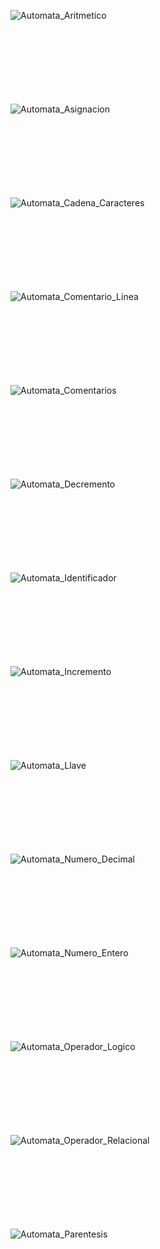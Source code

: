 ![Automata_Aritmetico](ImagenesDigitalesAutomata/Automata_Aritmetico.png)<br><br><br><br><br><br><br><br>

![Automata_Asignacion](ImagenesDigitalesAutomata/Automata_Asignacion.png)<br><br><br><br><br><br><br><br>

![Automata_Cadena_Caracteres](ImagenesDigitalesAutomata/Automata_Cadena_Caracteres.png)<br><br><br><br><br><br><br><br>

![Automata_Comentario_Linea](ImagenesDigitalesAutomata/Automata_Comentario_Linea.png)<br><br><br><br><br><br><br><br>

![Automata_Comentarios](ImagenesDigitalesAutomata/Automata_Comentarios.png)<br><br><br><br><br><br><br><br>

![Automata_Decremento](ImagenesDigitalesAutomata/Automata_Decremento.png)<br><br><br><br><br><br><br><br>

![Automata_Identificador](ImagenesDigitalesAutomata/Automata_Identificador.png)<br><br><br><br><br><br><br><br>

![Automata_Incremento](ImagenesDigitalesAutomata/Automata_Incremento.png)<br><br><br><br><br><br><br><br>

![Automata_Llave](ImagenesDigitalesAutomata/Automata_Llave.png)<br><br><br><br><br><br><br><br>

![Automata_Numero_Decimal](ImagenesDigitalesAutomata/Automata_Numero_Decimal.png)<br><br><br><br><br><br><br><br>

![Automata_Numero_Entero](ImagenesDigitalesAutomata/Automata_Numero_Entero.png)<br><br><br><br><br><br><br><br>

![Automata_Operador_Logico](ImagenesDigitalesAutomata/Automata_Operador_Logico.png)<br><br><br><br><br><br><br><br>

![Automata_Operador_Relacional](ImagenesDigitalesAutomata/Automata_Operador_Relacional.png)<br><br><br><br><br><br><br><br>

![Automata_Parentesis](ImagenesDigitalesAutomata/Automata_Parentesis.png)<br><br>
